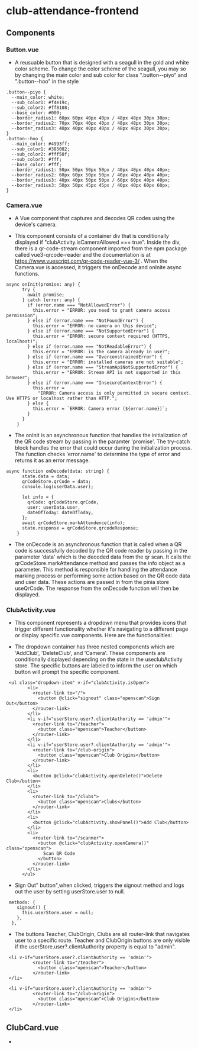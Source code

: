 # club-attendance-frontend

## Components

### Button.vue
* A reusuable button that is designed with a seagull in the gold and white color scheme. To change the color scheme of the seagull, you may so by changing the main color and sub color for class ".button--piyo" and ".button--hoo" in the style
``` 
.button--piyo {
  --main_color: white;
  --sub_color1: #f4e19c;
  --sub_color2: #ff8108;
  --base_color: #000;
  --border_radius1: 60px 60px 40px 40px / 48px 48px 30px 30px;
  --border_radius2: 70px 70px 40px 40px / 48px 48px 30px 30px;
  --border_radius3: 40px 40px 40px 40px / 48px 48px 30px 30px;
}
.button--hoo {
  --main_color: #4993ff;
  --sub_color1: #385082;
  --sub_color2: #fff58f;
  --sub_color3: #fff;
  --base_color: #fff;
  --border_radius1: 50px 50px 50px 50px / 40px 40px 40px 40px;
  --border_radius2: 60px 60px 50px 50px / 40px 40px 40px 40px;
  --border_radius3: 40px 40px 50px 50px / 60px 60px 40px 40px;
  --border_radius3: 50px 50px 45px 45px / 40px 40px 60px 60px;
}
```

### Camera.vue
* A Vue component that captures and decodes QR codes using the device's camera.

* This component consists of a container div that is conditionally displayed if "clubActivity.isCameraAllowed === true". Inside the div, there is a qr-code-stream component imported from the npm package called vue3-qrcode-reader and the documentation is at https://www.vuescript.com/qr-code-reader-vue-3/ . When the Camera.vue is accessed, it triggers the onDecode and onInite async functions.

```
async onInit(promise: any) {
      try {
        await promise;
      } catch (error: any) {
        if (error.name === "NotAllowedError") {
          this.error = "ERROR: you need to grant camera access permission";
        } else if (error.name === "NotFoundError") {
          this.error = "ERROR: no camera on this device";
        } else if (error.name === "NotSupportedError") {
          this.error = "ERROR: secure context required (HTTPS, localhost)";
        } else if (error.name === "NotReadableError") {
          this.error = "ERROR: is the camera already in use?";
        } else if (error.name === "OverconstrainedError") {
          this.error = "ERROR: installed cameras are not suitable";
        } else if (error.name === "StreamApiNotSupportedError") {
          this.error = "ERROR: Stream API is not supported in this browser";
        } else if (error.name === "InsecureContextError") {
          this.error =
            "ERROR: Camera access is only permitted in secure context. Use HTTPS or localhost rather than HTTP.";
        } else {
          this.error = `ERROR: Camera error (${error.name})`;
        }
      }
    } 
 ```
    
* The onInit is an asynchronous function that handles the initialization of the QR code stream by passing in the paramter 'promise'. The try-catch block  handles the error that could occur during the initialization process. The function checks 'error.name' to determine the type of error and returns it as an error message.

```
async function onDecode(data: string) {
      state.data = data;
      qrCodeStore.qrCode = data;
      console.log(userData.user);

      let info = {
        qrCode: qrCodeStore.qrCode,
        user: userData.user,
        dateOfToday: dateOfToday,
      };
      await qrCodeStore.markAttendence(info);
      state.response = qrCodeStore.qrcodeResponse;
    }
```
* The onDecode is an asynchronous function that is called when a QR code is successfully decoded by the QR code reader by passing in the parameter 'data' which is the decoded data from the qr scan. It calls the qrCodeStore.markAttendance method and passes the info object as a parameter. This method is responsible for handling the attendance marking process or performing some action based on the QR code data and user data. These actions are passed in from the pinia store useQrCode. The response from the onDecode function will then be displayed. 

### ClubActivity.vue
* This component represents a dropdown menu that provides icons that trigger different functionality whether it's navigating to a different page or display specific vue components. Here are the functionalities:

* The dropdown container has three nested components which are 'AddClub', 'DeleteClub', and 'Camera'. These components are conditionally displayed depending on the state in the useclubActivity store. The specific buttons are labeled to inform the user on which button will prompt the specific component.
```
 <ul class="dropdown-item" v-if="clubActivity.isOpen">
        <li>
          <router-link to="/">
            <button @click="signout" class="openscan">Sign Out</button>
          </router-link>
        </li>
        <li v-if="userStore.user?.clientAuthority == 'admin'">
          <router-link to="/teacher">
            <button class="openscan">Teacher</button>
          </router-link>
        </li>
        <li v-if="userStore.user?.clientAuthority == 'admin'">
          <router-link to="/club-origin">
            <button class="openscan">Club Origins</button>
          </router-link>
        </li>
        <li>
          <button @click="clubActivity.openDelete()">Delete Club</button>
        </li>
        <li>
          <router-link to="/clubs">
            <button class="openscan">Clubs</button>
          </router-link>
        </li>
        <li>
          <button @click="clubActivity.showPanel()">Add Club</button>
        </li>
        <li>
          <router-link to="/scanner">
            <button @click="clubActivity.openCamera()" class="openscan">
              Scan QR Code
            </button>
          </router-link>
        </li>
      </ul>
  ```
  * Sign Out" button",when clicked, triggers the signout method and logs out the user by setting userStore.user to null.

```
 methods: {
    signout() {
      this.userStore.user = null;
    },
  },
```

* The buttons Teacher, ClubOrigin, Clubs are all router-link that navigates user to a specific route. Teacher and ClubOrigin buttons are only visible if the userStore.user?.clientAuthority property is equal to "admin". 

```
 <li v-if="userStore.user?.clientAuthority == 'admin'">
          <router-link to="/teacher">
            <button class="openscan">Teacher</button>
          </router-link>
 </li>
 
 <li v-if="userStore.user?.clientAuthority == 'admin'">
          <router-link to="/club-origin">
            <button class="openscan">Club Origins</button>
          </router-link>
 </li>
```

## ClubCard.vue
* 






